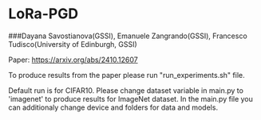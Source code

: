 # LoRa-PGD

###Dayana Savostianova(GSSI), Emanuele Zangrando(GSSI), Francesco Tudisco(University of Edinburgh, GSSI)

Paper: https://arxiv.org/abs/2410.12607

To produce results from the paper please run "run_experiments.sh" file.

Default run is for CIFAR10. Please change dataset variable in main.py to 'imagenet' to produce results for ImageNet dataset.
In the main.py file you can additionaly change device and folders for data and models.
